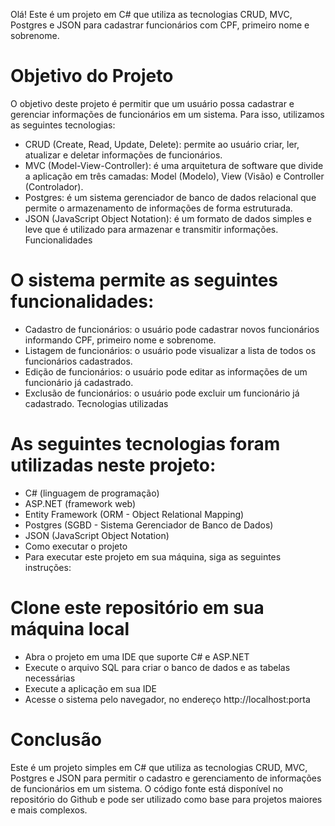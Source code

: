 Olá! Este é um projeto em C# que utiliza as tecnologias CRUD, MVC, Postgres e JSON para cadastrar funcionários com CPF, primeiro nome e sobrenome.

# Objetivo do Projeto
O objetivo deste projeto é permitir que um usuário possa cadastrar e gerenciar informações de funcionários em um sistema. Para isso, utilizamos as seguintes tecnologias:

- CRUD (Create, Read, Update, Delete): permite ao usuário criar, ler, atualizar e deletar informações de funcionários.
- MVC (Model-View-Controller): é uma arquitetura de software que divide a aplicação em três camadas: Model (Modelo), View (Visão) e Controller (Controlador).
- Postgres: é um sistema gerenciador de banco de dados relacional que permite o armazenamento de informações de forma estruturada.
- JSON (JavaScript Object Notation): é um formato de dados simples e leve que é utilizado para armazenar e transmitir informações.
Funcionalidades
# O sistema permite as seguintes funcionalidades:

 - Cadastro de funcionários: o usuário pode cadastrar novos funcionários informando CPF, primeiro nome e sobrenome.
 - Listagem de funcionários: o usuário pode visualizar a lista de todos os funcionários cadastrados.
 - Edição de funcionários: o usuário pode editar as informações de um funcionário já cadastrado.
 - Exclusão de funcionários: o usuário pode excluir um funcionário já cadastrado.
Tecnologias utilizadas
# As seguintes tecnologias foram utilizadas neste projeto:

 - C# (linguagem de programação)
 - ASP.NET (framework web)
 - Entity Framework (ORM - Object Relational Mapping)
 - Postgres (SGBD - Sistema Gerenciador de Banco de Dados)
 - JSON (JavaScript Object Notation)
 - Como executar o projeto
 - Para executar este projeto em sua máquina, siga as seguintes instruções:

# Clone este repositório em sua máquina local
 - Abra o projeto em uma IDE que suporte C# e ASP.NET
 - Execute o arquivo SQL para criar o banco de dados e as tabelas necessárias
 - Execute a aplicação em sua IDE
 - Acesse o sistema pelo navegador, no endereço http://localhost:porta
 # Conclusão
Este é um projeto simples em C# que utiliza as tecnologias CRUD, MVC, Postgres e JSON para permitir o cadastro e gerenciamento de informações de funcionários em um sistema. O código fonte está disponível no repositório do Github e pode ser utilizado como base para projetos maiores e mais complexos.
